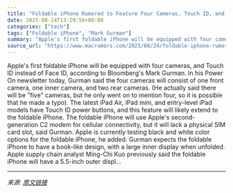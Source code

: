 ```yaml
---
title: "Foldable iPhone Rumored to Feature Four Cameras, Touch ID, and More"
date: 2025-08-24T13:29:58+08:00
categories: ["tech"]
tags: ["Foldable iPhone", "Mark Gurman"]
summary: "Apple's first foldable iPhone will be equipped with four cameras, and Touch ID instead of Face ID, according to Bloomberg's Mark Gurman. In his Power On newsletter today, Gurman said the four cameras "
source_url: "https://www.macrumors.com/2025/08/24/foldable-iphone-rumored-features/"
---
```


Apple's first foldable iPhone will be equipped with four cameras, and Touch ID instead of Face ID, according to Bloomberg's Mark Gurman. In his Power On newsletter today, Gurman said the four cameras will consist of one front camera, one inner camera, and two rear cameras. (He actually said there will be "five" cameras, but he only went on to mention four, so it is possible that he made a typo). The latest iPad Air, iPad mini, and entry-level iPad models have Touch ID power buttons, and this feature will likely extend to the foldable iPhone. The foldable iPhone will use Apple's second-generation C2 modem for cellular connectivity, but it will lack a physical SIM card slot, said Gurman. Apple is currently testing black and white color options for the foldable iPhone, he added. Gurman expects the foldable iPhone to have a book-like design, with a large inner display when unfolded. Apple supply chain analyst Ming-Chi Kuo previously said the foldable iPhone will have a 5.5-inch outer displ...

---

*来源: [原文链接](https://www.macrumors.com/2025/08/24/foldable-iphone-rumored-features/)*
